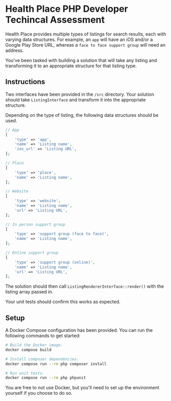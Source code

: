 # Health Place PHP Developer Techincal Assessment

Health Place provides multiple types of listings for search results, each with varying data structures. For example, an `app` will have an iOS and/or a Google Play Store URL, whereas a `face to face support group` will need an address.

You've been tasked with building a solution that will take any listing and transforming it to an appropriate structure for that listing type.

## Instructions

Two interfaces have been provided in the `/src` directory. Your solution should take `ListingInterface` and transform it into the appropriate structure.

Depending on the type of listing, the following data structures should be used.

```php
// App
[
    'type' => 'app',
    'name' => 'Listing name',
    'ios_url' => 'Listing URL',
];

// Place
[
    'type' => 'place',
    'name' => 'Listing name',
];

// Website
[
    'type' => 'website',
    'name' => 'Listing name',
    'url' => 'Listing URL',
];

// In person support group
[
    'type' => 'support group (face to face)',
    'name' => 'Listing name',
];

// Online support group
[
    'type' => 'support group (online)',
    'name' => 'Listing name',
    'url' => 'Listing URL',
];
```

The solution should then call `ListingRendererInterface::render()` with the listing array passed in.

Your unit tests should confirm this works as expected.

## Setup

A Docker Compose configuration has been provided. You can run the following commands to get started:

```bash
# Build the Docker image.
docker compose build

# Install composer dependencies.
docker compose run --rm php composer install

# Run unit tests.
docker compose run --rm php phpunit
```

You are free to not use Docker, but you'll need to set up the environment yourself if you choose to do so.
